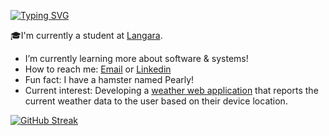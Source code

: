 [![Typing SVG](https://readme-typing-svg.herokuapp.com?color=1145F7&center=true&vCenter=true&lines=Hi+there%2C+I'm+Grantley!+%F0%9F%91%8B)](https://git.io/typing-svg)

🎓I'm currently a student at [Langara](https://langara.ca/).

<!-- 🦁My website: [Thaomar](https://thaomar.com/) -->

-  I’m currently learning more about software & systems!
-  How to reach me: <a href="mailto:grantley.kuo@gmail.com">Email</a> or [Linkedin](https://www.linkedin.com/in/grantley-kuo-4504a6125/)
-  Fun fact: I have a hamster named Pearly!
-  Current interest: Developing a [weather web application](https://github.com/Grendlee/Weather-Web-Application) that reports the current weather data to the user based on their device location.
<!-- -  Certs:  -->
<!-- -  Accomplishments:  -->

[![GitHub Streak](https://streak-stats.demolab.com/?user=Grendlee)](https://git.io/streak-stats)
